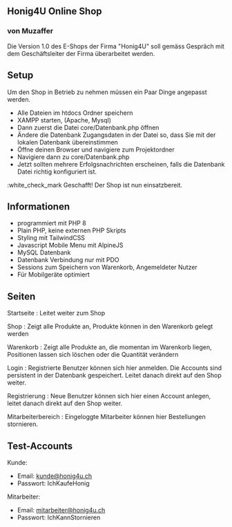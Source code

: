 ## Honig4U Online Shop
### von Muzaffer

Die Version 1.0 des E-Shops der Firma "Honig4U" soll gemäss Gespräch mit dem Geschäftsleiter der Firma überarbeitet werden.

## Setup
Um den Shop in Betrieb zu nehmen müssen ein Paar Dinge angepasst werden.

- Alle Dateien im htdocs Ordner speichern
- XAMPP starten, (Apache, Mysql)
- Dann zuerst die Datei core/Datenbank.php öffnen
- Ändere die Datenbank Zugangsdaten in der Datei so, dass Sie mit der lokalen Datenbank übereinstimmen
- Öffne deinen Browser und navigiere zum Projektordner
- Navigiere dann zu core/Datenbank.php
- Jetzt sollten mehrere Erfolgsnachrichten erscheinen, falls die Datenbank Datei richtig konfiguriert ist.

:white_check_mark Geschafft! Der Shop ist nun einsatzbereit.

## Informationen
- programmiert mit PHP 8
- Plain PHP, keine externen PHP Skripts
- Styling mit TailwindCSS
- Javascript Mobile Menu mit AlpineJS
- MySQL Datenbank
- Datenbank Verbindung nur mit PDO
- Sessions zum Speichern von Warenkorb, Angemeldeter Nutzer
- Für Mobilgeräte optimiert

## Seiten
Startseite
: Leitet weiter zum Shop 

Shop
: Zeigt alle Produkte an, Produkte können in den Warenkorb gelegt werden

Warenkorb
: Zeigt alle Produkte an, die momentan im Warenkorb liegen, Positionen lassen sich löschen oder die Quantität verändern

Login
: Registrierte Benutzer können sich hier anmelden. Die Accounts sind persistent in der Datenbank gespeichert. Leitet danach direkt auf den Shop weiter.

Registrierung
: Neue Benutzer können sich hier einen Account anlegen, leitet danach direkt auf den Shop weiter.

Mitarbeiterbereich
: Eingeloggte Mitarbeiter können hier Bestellungen stornieren.

## Test-Accounts

Kunde:
- Email: kunde@honig4u.ch
- Passwort: IchKaufeHonig

Mitarbeiter:
- Email: mitarbeiter@honig4u.ch
- Passwort: IchKannStornieren